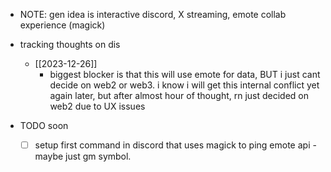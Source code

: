   * NOTE: gen idea is interactive discord, X streaming, emote collab experience (magick)
  * tracking thoughts on dis
    * [[2023-12-26]]
      * biggest blocker is that this will use emote for data, BUT i just cant decide on web2 or web3. i know i will get this internal conflict yet again later, but after almost hour of thought, rn just decided on web2 due to UX issues

  * TODO soon
    * [ ] setup first command in discord that uses magick to ping emote api - maybe just gm symbol.